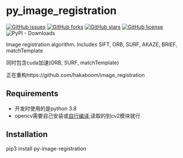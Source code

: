 # py_image_registration
[![GitHub issues](https://img.shields.io/github/issues/hakaboom/py_image_registration)](https://github.com/hakaboom/py_image_registration/issues)
[![GitHub forks](https://img.shields.io/github/forks/hakaboom/py_image_registration)](https://github.com/hakaboom/py_image_registration/network)
[![GitHub stars](https://img.shields.io/github/stars/hakaboom/py_image_registration)](https://github.com/hakaboom/py_image_registration/stargazers)
[![GitHub license](https://img.shields.io/github/license/hakaboom/py_image_registration?style=plastic)](https://github.com/hakaboom/py_image_registration/blob/master/LICENSE)
![PyPI - Downloads](https://img.shields.io/pypi/dm/py-image-registration)

Image registration algorithm. Includes SIFT, ORB, SURF, AKAZE, BRIEF, matchTemplate

同时包含cuda加速(ORB, SURF, matchTemplate)

正在重构https://github.com/hakaboom/image_registration

## Requirements
- 开发时使用的是python 3.8
- opencv需要自己安装或[自行编译](https://github.com/hakaboom/py_image_registration/blob/master/doc/cuda_opencv.md),读取的到cv2模块就行

## Installation
pip3 install py-image-registration
